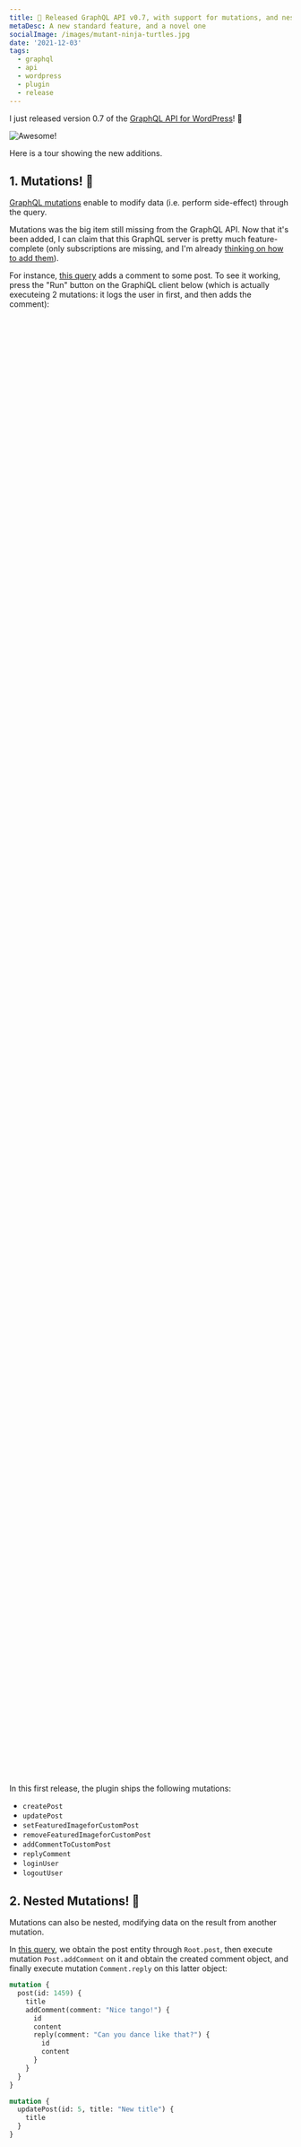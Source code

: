 ```yaml
---
title: 🎉 Released GraphQL API v0.7, with support for mutations, and nested mutations!
metaDesc: A new standard feature, and a novel one
socialImage: /images/mutant-ninja-turtles.jpg
date: '2021-12-03'
tags:
  - graphql
  - api
  - wordpress
  - plugin
  - release
---
```


I just released version 0.7 of the [GraphQL API for WordPress](https://github.com/GraphQLAPI/graphql-api-for-wp)! 🎉

![Awesome!](/images/awesome.jpg)

Here is a tour showing the new additions.

## 1. Mutations! 🚀

[GraphQL mutations](https://graphql.org/learn/queries/#mutations) enable to modify data (i.e. perform side-effect) through the query.

Mutations was the big item still missing from the GraphQL API. Now that it's been added, I can claim that this GraphQL server is pretty much feature-complete (only subscriptions are missing, and I'm already [thinking on how to add them](https://github.com/GraphQLAPI/graphql-api-for-wp/issues/61)).

For instance, <a href="https://newapi.getpop.org/graphiql/?query=mutation%20LogUserIn%20%7B%0A%20%20loginUser(%0A%20%20%20%20usernameOrEmail%3A%22test%22%2C%0A%20%20%20%20password%3A%22pass%22%0A%20%20)%20%7B%0A%20%20%20%20id%0A%20%20%20%20name%0A%20%20%7D%0A%7D%0Amutation%20AddCommentToPost%20%7B%0A%20%20addCommentToCustomPost(%0A%20%20%20%20customPostID%3A%201459%2C%0A%20%20%20%20comment%3A%20%22Finally!%22%0A%20%20)%20%7B%0A%20%20%20%20id%0A%20%20%20%20content%0A%20%20%20%20date%0A%20%20%7D%0A%7D&operationName=LogUserIn" target="_blank">this query</a> adds a comment to some post. To see it working, press the "Run" button on the GraphiQL client below (which is actually executeing 2 mutations: it logs the user in first, and then adds the comment):

<link href="https://unpkg.com/graphiql/graphiql.min.css" rel="stylesheet" />

<div id="graphiql-first" style="height: 65vh; padding-top: 0; margin-top: 1rem;" class="video-player"></div>

In this first release, the plugin ships the following mutations:

- `createPost`
- `updatePost`
- `setFeaturedImageforCustomPost`
- `removeFeaturedImageforCustomPost`
- `addCommentToCustomPost`
- `replyComment`
- `loginUser`
- `logoutUser`

## 2. Nested Mutations! 🚀

Mutations can also be nested, modifying data on the result from another mutation.

In <a href="https://newapi.getpop.org/graphiql/?mutation_scheme=nested&query=%23mutation%20%7B%0A%23%20%20loginUser(%0A%23%20%20%20%20usernameOrEmail%3A%22test%22%2C%0A%23%20%20%20%20password%3A%22pass%22%0A%23%20%20)%20%7B%0A%23%20%20%20%20id%0A%23%20%20%20%20name%0A%23%20%20%7D%0A%23%7D%0Amutation%20%7B%0A%20%20post(id%3A%201459)%20%7B%0A%20%20%20%20title%0A%20%20%20%20addComment(comment%3A%20%22Nice%20tango!%22)%20%7B%0A%20%20%20%20%20%20id%0A%20%20%20%20%20%20content%0A%20%20%20%20%20%20reply(comment%3A%20%22Can%20you%20dance%20like%20that%3F%22)%20%7B%0A%20%20%20%20%20%20%20%20id%0A%20%20%20%20%20%20%20%20content%0A%20%20%20%20%20%20%7D%0A%20%20%20%20%7D%0A%20%20%7D%0A%7D" target="_blank">this query</a>, we obtain the post entity through `Root.post`, then execute mutation `Post.addComment` on it and obtain the created comment object, and finally execute mutation `Comment.reply` on this latter object:

```graphql
mutation {
  post(id: 1459) {
    title
    addComment(comment: "Nice tango!") {
      id
      content
      reply(comment: "Can you dance like that?") {
        id
        content
      }
    }
  }
}
```

```graphql
mutation {
  updatePost(id: 5, title: "New title") {
    title
  }
}
```


<script
  crossorigin
  src="https://unpkg.com/react/umd/react.production.min.js"
></script>
<script
  crossorigin
  src="https://unpkg.com/react-dom/umd/react-dom.production.min.js"
></script>
<script
  crossorigin
  src="https://unpkg.com/graphiql/graphiql.min.js"
></script>

<script>
  const apiURL = 'https://newapi.getpop.org/api/graphql/';
  const responseText = "Click the \"Execute Query\" button";
  const graphQLFetcher = graphQLParams =>
    fetch(apiURL, {
      method: 'post',
      headers: { 'Content-Type': 'application/json' },
      body: JSON.stringify(graphQLParams),
    })
      .then(response => response.json())
      .catch(() => response.text());

  ReactDOM.render(
    React.createElement(
      GraphiQL,
      {
        fetcher: graphQLFetcher,
        docExplorerOpen: false,
        response: responseText,
        query: 'mutation LogUserInAndAddComment {\n  loginUser(\n    usernameOrEmail:"test",\n    password:"pass"\n  ) {\n    id\n    name\n  }\n\n  addCommentToCustomPost(\n    customPostID: 1459,\n    comment: "Finally!"\n  ) {\n    id\n    content\n    date\n  }\n}',
        variables: null,
        defaultVariableEditorOpen: false
      }
    ),
    document.getElementById('graphiql-first'),
  );

  // const graphQLFetcher2 = graphQLParams =>
  //   fetch(apiURL+'/?use_namespace=1', {
  //     method: 'post',
  //     headers: { 'Content-Type': 'application/json' },
  //     body: JSON.stringify(graphQLParams),
  //   })
  //     .then(response => response.json())
  //     .catch(() => response.text());

  // ReactDOM.render(
  //   React.createElement(
  //     GraphiQL,
  //     {
  //       fetcher: graphQLFetcher2,
  //       docExplorerOpen: true,
  //       response: responseText,
  //       query: "query {\n  posts {\n    url\n    title\n    excerpt\n    date\n    tags {\n      name\n      url\n    }\n    comments {\n      content\n      date\n      author {\n        name\n      }\n    }\n  }\n}",
  //       variables: null,
  //       defaultVariableEditorOpen: false
  //     }
  //   ),
  //   document.getElementById('graphiql-second'),
  // );
</script>
